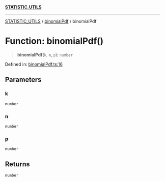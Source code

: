 [**STATISTIC_UTILS**](../../README.md)

***

[STATISTIC_UTILS](../../README.md) / [binomialPdf](../README.md) / binomialPdf

# Function: binomialPdf()

> **binomialPdf**(`k`, `n`, `p`): `number`

Defined in: [binomialPdf.ts:16](https://github.com/dailker/everyutil/blob/9768d00ced16ec8f4705df34c2fe47f2b1b47121/src/statistic/binomialPdf.ts#L16)

## Parameters

### k

`number`

### n

`number`

### p

`number`

## Returns

`number`
